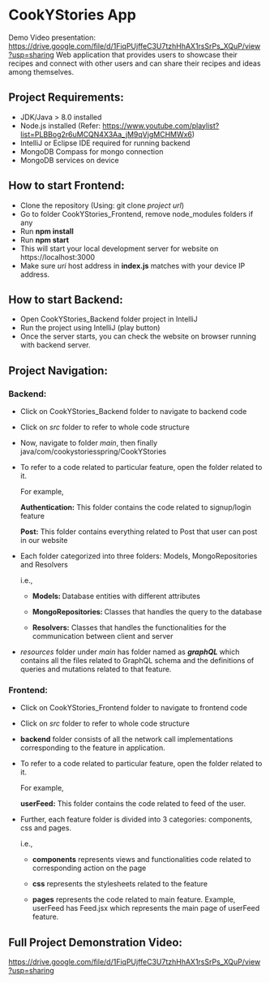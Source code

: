 # CookYStories App

Demo Video presentation: https://drive.google.com/file/d/1FiqPUjffeC3U7tzhHhAX1rsSrPs_XQuP/view?usp=sharing
Web application that provides users to showcase their recipes and connect with other users and can share their recipes and ideas among themselves.

## Project Requirements:
* JDK/Java > 8.0 installed
* Node.js installed (Refer: https://www.youtube.com/playlist?list=PLBBog2r6uMCQN4X3Aa_jM9qVjgMCHMWx6)
* IntelliJ or Eclipse IDE required for running backend
* MongoDB Compass for mongo connection
* MongoDB services on device

## How to start Frontend:
* Clone the repository (Using: git clone *project url*)
* Go to folder CookYStories_Frontend, remove node_modules folders if any
* Run **npm install** 
* Run **npm start** 
* This will start your local development server for website on https://localhost:3000
* Make sure <i>uri</i> host address in <b>index.js</b> matches with your device IP address.

## How to start Backend:
* Open CookYStories_Backend folder project in IntelliJ
* Run the project using IntelliJ (play button)
* Once the server starts, you can check the website on browser running with backend server.

## Project Navigation:

### Backend:
* Click on CookYStories_Backend folder to navigate to backend code
* Click on <i>src</i> folder to refer to whole code structure
* Now, navigate to folder <i>main</i>, then finally java/com/cookystoriesspring/CookYStories
* To refer to a code related to particular feature, open the folder related to it.
   
   For example,
  
   <b>Authentication:</b> This folder contains the code related to signup/login feature
   
   <b>Post:</b> This folder contains everything related to Post that user can post in our website

* Each folder categorized into three folders: Models, MongoRepositories and Resolvers

    i.e.,
    
    - <b>Models: </b> Database entities with different attributes
    
    - <b>MongoRepositories: </b> Classes that handles the query to the database
    
    - <b>Resolvers:</b> Classes that handles the functionalities for the communication between client and server
  
* <i>resources</i> folder under <i>main</i> has folder named as <b><i>graphQL</i></b> which contains all the files related to GraphQL schema and the definitions of queries and mutations related to that feature.
    
### Frontend:
* Click on CookYStories_Frontend folder to navigate to frontend code
* Click on <i>src</i> folder to refer to whole code structure
*  <b>backend</b> folder consists of all the network call implementations corresponding to the feature in application.
* To refer to a code related to particular feature, open the folder related to it.

   For example,
  
   <b>userFeed:</b> This folder contains the code related to feed of the user.
* Further, each feature folder is divided into 3 categories: components, css and pages.

   i.e.,
   
   - <b>components</b> represents views and functionalities code related to corresponding action on the page
   
   - <b>css</b> represents the stylesheets related to the feature
   
   - <b>pages</b> represents the code related to main feature. Example, userFeed has Feed.jsx which represents the main page of userFeed feature.

## Full Project Demonstration Video: 

https://drive.google.com/file/d/1FiqPUjffeC3U7tzhHhAX1rsSrPs_XQuP/view?usp=sharing
